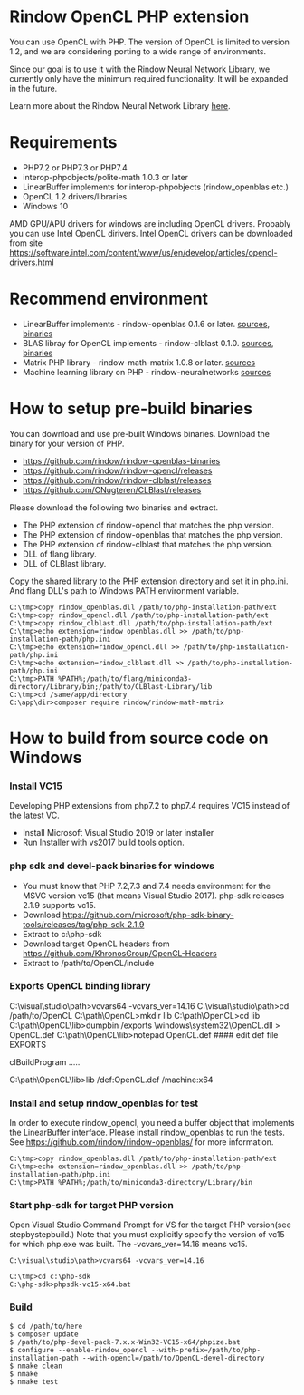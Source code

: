 Rindow OpenCL PHP extension
===========================
You can use OpenCL with PHP.
The version of OpenCL is limited to version 1.2, and we are considering porting to a wide range of environments.

Since our goal is to use it with the Rindow Neural Network Library, we currently only have the minimum required functionality. It will be expanded in the future.

Learn more about the Rindow Neural Network Library [here](https://rindow.github.io/).

Requirements
============

- PHP7.2 or PHP7.3 or PHP7.4
- interop-phpobjects/polite-math 1.0.3 or later
- LinearBuffer implements for interop-phpobjects (rindow_openblas etc.)
- OpenCL 1.2 drivers/libraries.
- Windows 10

AMD GPU/APU drivers for windows are including OpenCL drivers.
Probably you can use Intel OpenCL dirivers.
Intel OpenCL drivers can be downloaded from site https://software.intel.com/content/www/us/en/develop/articles/opencl-drivers.html

Recommend environment
=====================

- LinearBuffer implements - rindow-openblas 0.1.6 or later. [sources](https://github.com/rindow/rindow-openblas), [binaries](https://github.com/rindow_openblas-binaries)
- BLAS libray for OpenCL implements - rindow-clblast 0.1.0. [sources](https://github.com/rindow/rindow-clblast), [binaries](https://github.com/rindow-clblast/releases)
- Matrix PHP library - rindow-math-matrix 1.0.8 or later. [sources](https://github.com/rindow/rindow-math-matrix)
- Machine learning library on PHP - rindow-neuralnetworks [sources](https://github.com/rindow/rindow-neuralnetworks)

How to setup pre-build binaries
===============================
You can download and use pre-built Windows binaries.
Download the binary for your version of PHP.

- https://github.com/rindow/rindow-openblas-binaries
- https://github.com/rindow/rindow-opencl/releases
- https://github.com/rindow/rindow-clblast/releases
- https://github.com/CNugteren/CLBlast/releases

Please download the following two binaries and extract.

- The PHP extension of rindow-opencl that matches the php version.
- The PHP extension of rindow-openblas that matches the php version.
- The PHP extension of rindow-clblast that matches the php version.
- DLL of flang library.
- DLL of CLBlast library.

Copy the shared library to the PHP extension directory and set it in php.ini.
And flang DLL's path to Windows PATH environment variable.

```shell
C:\tmp>copy rindow_openblas.dll /path/to/php-installation-path/ext
C:\tmp>copy rindow_opencl.dll /path/to/php-installation-path/ext
C:\tmp>copy rindow_clblast.dll /path/to/php-installation-path/ext
C:\tmp>echo extension=rindow_openblas.dll >> /path/to/php-installation-path/php.ini
C:\tmp>echo extension=rindow_opencl.dll >> /path/to/php-installation-path/php.ini
C:\tmp>echo extension=rindow_clblast.dll >> /path/to/php-installation-path/php.ini
C:\tmp>PATH %PATH%;/path/to/flang/miniconda3-directory/Library/bin;/path/to/CLBlast-Library/lib
C:\tmp>cd /same/app/directory
C:\app\dir>composer require rindow/rindow-math-matrix
```

How to build from source code on Windows
========================================

### Install VC15
Developing PHP extensions from php7.2 to php7.4 requires VC15 instead of the latest VC.

- Install Microsoft Visual Studio 2019 or later installer
- Run Installer with vs2017 build tools option.

### php sdk and devel-pack binaries for windows

- You must know that PHP 7.2,7.3 and 7.4 needs environment for the MSVC version vc15 (that means Visual Studio 2017). php-sdk releases 2.1.9 supports vc15.
- Download https://github.com/microsoft/php-sdk-binary-tools/releases/tag/php-sdk-2.1.9
- Extract to c:\php-sdk
- Download target OpenCL headers from https://github.com/KhronosGroup/OpenCL-Headers
- Extract to /path/to/OpenCL/include

### Exports OpenCL binding library

C:\visual\studio\path>vcvars64 -vcvars_ver=14.16
C:\visual\studio\path>cd /path/to/OpenCL
C:\path\OpenCL>mkdir lib
C:\path\OpenCL>cd lib
C:\path\OpenCL\lib>dumpbin /exports \windows\system32\OpenCL.dll > OpenCL.def
C:\path\OpenCL\lib>notepad OpenCL.def                     #### edit def file
EXPORTS

clBuildProgram
.....

C:\path\OpenCL\lib>lib /def:OpenCL.def /machine:x64

### Install and setup rindow_openblas for test

In order to execute rindow_opencl, you need a buffer object that implements the LinearBuffer interface. Please install rindow_openblas to run the tests.
See https://github.com/rindow/rindow-openblas/ for more information.

```shell
C:\tmp>copy rindow_openblas.dll /path/to/php-installation-path/ext
C:\tmp>echo extension=rindow_openblas.dll >> /path/to/php-installation-path/php.ini
C:\tmp>PATH %PATH%;/path/to/miniconda3-directory/Library/bin
```

### Start php-sdk for target PHP version

Open Visual Studio Command Prompt for VS for the target PHP version(see stepbystepbuild.)
Note that you must explicitly specify the version of vc15 for which php.exe was built.
The -vcvars_ver=14.16 means vc15.

```shell
C:\visual\studio\path>vcvars64 -vcvars_ver=14.16

C:\tmp>cd c:\php-sdk
C:\php-sdk>phpsdk-vc15-x64.bat
```

### Build

```shell
$ cd /path/to/here
$ composer update
$ /path/to/php-devel-pack-7.x.x-Win32-VC15-x64/phpize.bat
$ configure --enable-rindow_opencl --with-prefix=/path/to/php-installation-path --with-opencl=/path/to/OpenCL-devel-directory
$ nmake clean
$ nmake
$ nmake test
```
